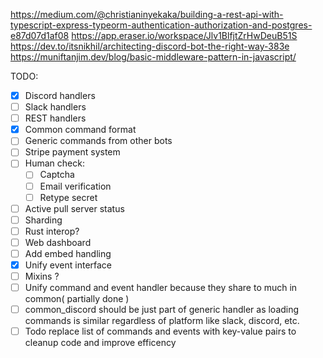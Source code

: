 https://medium.com/@christianinyekaka/building-a-rest-api-with-typescript-express-typeorm-authentication-authorization-and-postgres-e87d07d1af08
https://app.eraser.io/workspace/Jlv1BlfjtZrHwDeuB51S
https://dev.to/itsnikhil/architecting-discord-bot-the-right-way-383e
https://muniftanjim.dev/blog/basic-middleware-pattern-in-javascript/


TODO:
- [x] Discord handlers
- [ ] Slack handlers
- [ ] REST handlers
- [x] Common command format
- [ ] Generic commands from other bots
- [ ] Stripe payment system
- [ ] Human check:
    - [ ] Captcha
    - [ ] Email verification
    - [ ] Retype secret
- [ ] Active pull server status
- [ ] Sharding
- [ ] Rust interop?
- [ ] Web dashboard
- [ ] Add embed handling
- [x] Unify event interface
- [ ] Mixins ?
- [ ] Unify command and event handler because they share to much in common( partially done )
- [ ] common_discord should be just part of generic handler as loading commands is similar regardless of platform like slack, discord, etc.
- [ ] Todo replace list of commands and events with key-value pairs to cleanup code and improve efficency
